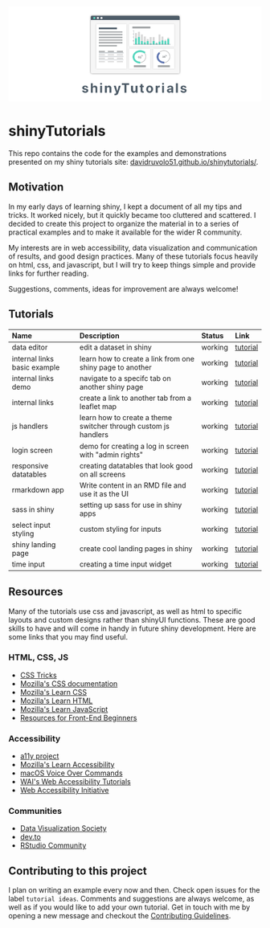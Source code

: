 ![shiny app tutorials](shinytutorials.png)

# shinyTutorials

This repo contains the code for the examples and demonstrations presented on my shiny tutorials site: [davidruvolo51.github.io/shinytutorials/](https://davidruvolo51.github.io/shinytutorials/). 

## Motivation

In my early days of learning shiny, I kept a document of all my tips and tricks. It worked nicely, but it quickly became too cluttered and scattered. I decided to create this project to organize the material in to a series of practical examples and to make it available for the wider R community.

My interests are in web accessibility, data visualization and communication of results, and good design practices. Many of these tutorials focus heavily on html, css, and javascript, but I will try to keep things simple and provide links for further reading.

Suggestions, comments, ideas for improvement are always welcome!

## Tutorials

| Name | Description | Status | Link |
| :--- | :---        | :----  | :--- |
| data editor | edit a dataset in shiny | working | [tutorial](https://davidruvolo51.github.io/shinytutorials/tutorials/data-editor/)
| internal links basic example | learn how to create a link from one shiny page to another | working | [tutorial](https://davidruvolo51.github.io/shinytutorials/tutorials/internal-links-a/)
| internal links demo | navigate to a specifc tab on another shiny page | working | [tutorial](https://davidruvolo51.github.io/shinytutorials/tutorials/internal-links-c/)
| internal links | create a link to another tab from a leaflet map | working | [tutorial](https://davidruvolo51.github.io/shinytutorials/tutorials/internal-links-b/)
| js handlers | learn how to create a theme switcher through custom js handlers | working | [tutorial](https://davidruvolo51.github.io/shinytutorials/tutorials/js-handlers/)
| login screen | demo for creating a log in screen with "admin rights" | working | [tutorial](https://davidruvolo51.github.io/shinytutorials/tutorials/login-screen/)
| responsive datatables | creating datatables that look good on all screens | working | [tutorial](https://davidruvolo51.github.io/shinytutorials/tutorials/responsive-tables/)
| rmarkdown app | Write content in an RMD file and use it as the UI | working | [tutorial](https://davidruvolo51.github.io/shinytutorials/tutorials/rmarkdown-shiny/)
| sass in shiny | setting up sass for use in shiny apps | working | [tutorial](https://davidruvolo51.github.io/shinytutorials/tutorials/sass-in-shiny/)
| select input styling | custom styling for inputs | working | [tutorial](https://davidruvolo51.github.io/shinytutorials/tutorials/select-input-styling/)
| shiny landing page | create cool landing pages in shiny | working | [tutorial](https://davidruvolo51.github.io/shinytutorials/tutorials/landing-page/)
| time input | creating a time input widget | working | [tutorial](https://davidruvolo51.github.io/shinytutorials/tutorials/time-input/)

## Resources

Many of the tutorials use css and javascript, as well as html to specific layouts and custom designs rather than shinyUI functions. These are good skills to have and will come in handy in future shiny development. Here are some links that you may find useful.

### HTML, CSS, JS

- [CSS Tricks](https://css-tricks.com)
- [Mozilla's CSS documentation](https://developer.mozilla.org/en-US/docs/Web/CSS)
- [Mozilla's Learn CSS](https://developer.mozilla.org/en-US/docs/Learn/CSS)
- [Mozilla's Learn HTML](https://developer.mozilla.org/en-US/docs/Learn/HTML)
- [Mozilla's Learn JavaScript](https://developer.mozilla.org/en-US/docs/Learn/JavaScript)
- [Resources for Front-End Beginners](https://github.com/thedaviddias/Resources-Front-End-Beginner)

### Accessibility

- [a11y project](https://a11yproject.com)
- [Mozilla's Learn Accessibility](https://developer.mozilla.org/en-US/docs/Web/Accessibility)
- [macOS Voice Over Commands](https://help.apple.com/voiceover/command-charts/)
- [WAI's Web Accessibility Tutorials](https://www.w3.org/WAI/tutorials/)
- [Web Accessibility Initiative](https://www.w3.org/WAI/)

### Communities

- [Data Visualization Society](https://www.datavisualizationsociety.com)
- [dev.to](https://dev.to)
- [RStudio Community](https://community.rstudio.com)

## Contributing to this project

I plan on writing an example every now and then. Check open issues for the label `tutorial ideas`. Comments and suggestions are always welcome, as well as if you would like to add your own tutorial. Get in touch with me by opening a new message and checkout the [Contributing Guidelines](https://github.com/davidruvolo51/shinyAppTutorials/blob/master/CONTRIBUTING.md).